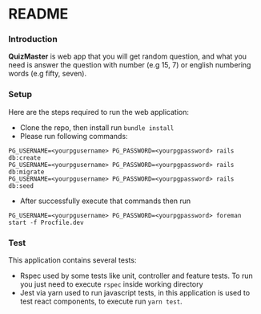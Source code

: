 # README

### Introduction

**QuizMaster** is web app that you will get random question, and what you need is answer the question with number (e.g 15, 7) or english numbering words (e.g fifty, seven).

### Setup

Here are the steps required to run the web application:

- Clone the repo, then install run `bundle install`
- Please run following commands:

```
PG_USERNAME=<yourpgusername> PG_PASSWORD=<yourpgpassword> rails db:create
PG_USERNAME=<yourpgusername> PG_PASSWORD=<yourpgpassword> rails db:migrate
PG_USERNAME=<yourpgusername> PG_PASSWORD=<yourpgpassword> rails db:seed
```

- After successfully execute that commands then run 


```
PG_USERNAME=<yourpgusername> PG_PASSWORD=<yourpgpassword> foreman start -f Procfile.dev
```

### Test

This application contains several tests:

- Rspec used by some tests like unit, controller and feature tests. To run you just need to execute `rspec` inside working directory
- Jest via yarn used to run javascript tests, in this application is used to test react components, to execute run `yarn test`.
